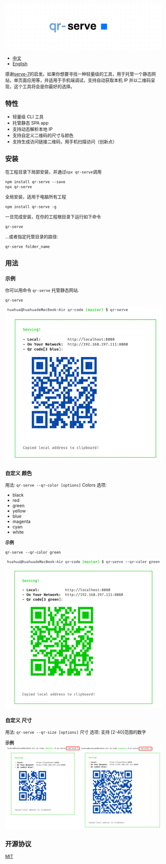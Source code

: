 ![](../images/qr-serve.png)

- [中文](/docs/readme-chinese.md)
- [English](readme.md)

感谢[serve-7](https://zeit.co/blog/serve-7)的启发。如果你想要寻找一种轻量级的工具，用于托管一个静态网站，单页面应用等，并适用于手机端调试，支持自动获取本机 IP 并以二维码呈现，这个工具将会是你最好的选择。

## 特性

- 轻量级 CLI 工具
- 托管静态 SPA app
- 支持动态解析本地 IP
- 支持自定义二维码的尺寸与颜色
- 支持生成访问链接二维码，用手机扫描访问（创新点）

## 安装

在工程目录下局部安装，并通过`npx qr-serve`调用

```
npm install qr-serve --save
npx qr-serve
```

全局安装，适用于电脑所有工程

```
npm install qr-serve -g
```

一旦完成安装，在你的工程根目录下运行如下命令

```
qr-serve
```

...或者指定托管目录的路径:

```
qr-serve folder_name
```

## 用法

### 示例

你可以用命令 `qr-serve` 托管静态网站.

```
qr-serve
```

![](../images/qr-serve1.png)

### 自定义 颜色

用法: `qr-serve --qr-color [options]`
Colors 选项:

- black
- red
- green
- yellow
- blue
- magenta
- cyan
- white

**示例**

```
qr-serve --qr-color green
```

![](../images/qr-serve2.png)

### 自定义 尺寸

用法: `qr-serve --qr-size [options]`
尺寸 选项:
支持 [2-40]范围的数字

**示例**
![](../images/qr-serve3.png)

## 开源协议

[MIT](license)
